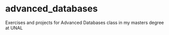 # advanced_databases
Exercises and projects for Advanced Databases class in my masters degree at UNAL
